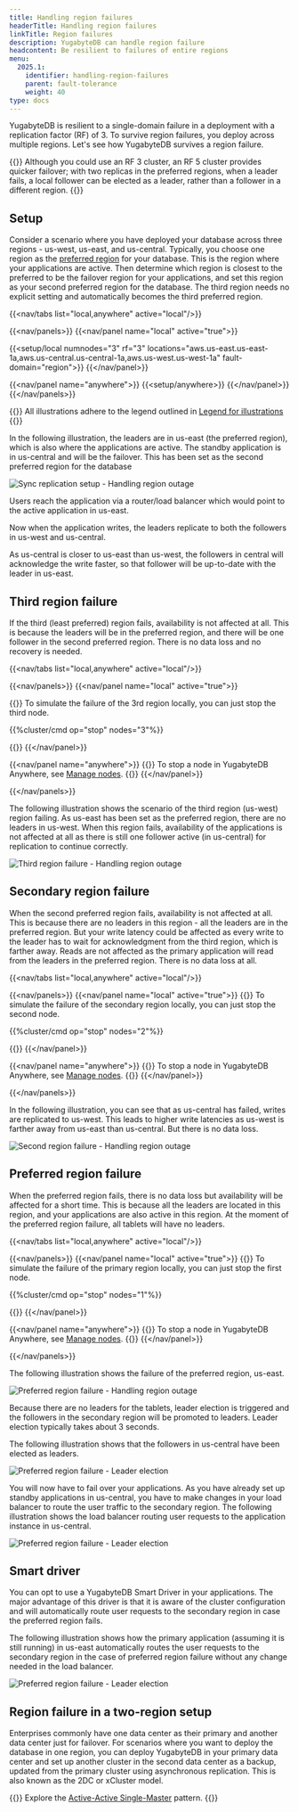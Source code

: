 ```yaml
---
title: Handling region failures
headerTitle: Handling region failures
linkTitle: Region failures
description: YugabyteDB can handle region failure
headcontent: Be resilient to failures of entire regions
menu:
  2025.1:
    identifier: handling-region-failures
    parent: fault-tolerance
    weight: 40
type: docs
---
```


YugabyteDB is resilient to a single-domain failure in a deployment with a replication factor (RF) of 3. To survive region failures, you deploy across multiple regions. Let's see how YugabyteDB survives a region failure.

{{<tip title="RF 3 vs RF 5">}}
Although you could use an RF 3 cluster, an RF 5 cluster provides quicker failover; with two replicas in the preferred regions, when a leader fails, a local follower can be elected as a leader, rather than a follower in a different region.
{{</tip>}}

## Setup

Consider a scenario where you have deployed your database across three regions - us-west, us-east, and us-central. Typically, you choose one region as the [preferred region](../../multi-region-deployments/synchronous-replication-ysql/#preferred-region) for your database. This is the region where your applications are active. Then determine which region is closest to the preferred to be the failover region for your applications, and set this region as your second preferred region for the database. The third region needs no explicit setting and automatically becomes the third preferred region.

<!-- begin: nav tabs -->
{{<nav/tabs list="local,anywhere" active="local"/>}}

{{<nav/panels>}}
{{<nav/panel name="local" active="true">}}
<!-- local cluster setup instructions -->
{{<setup/local numnodes="3" rf="3" locations="aws.us-east.us-east-1a,aws.us-central.us-central-1a,aws.us-west.us-west-1a" fault-domain="region">}}
{{</nav/panel>}}

{{<nav/panel name="anywhere">}} {{<setup/anywhere>}} {{</nav/panel>}}
{{</nav/panels>}}
<!-- end: nav tabs -->

{{<note>}}
All illustrations adhere to the legend outlined in [Legend for illustrations](../../../contribute/docs/docs-layout#legend-for-illustrations)
{{</note>}}

In the following illustration, the leaders are in us-east (the preferred region), which is also where the applications are active. The standby application is in us-central and will be the failover. This has been set as the second preferred region for the database

![Sync replication setup - Handling region outage](/images/explore/fault-tolerance/region-failure-setup.png)

Users reach the application via a router/load balancer which would point to the active application in us-east.

Now when the application writes, the leaders replicate to both the followers in us-west and us-central.

As us-central is closer to us-east than us-west, the followers in central will acknowledge the write faster, so that follower will be up-to-date with the leader in us-east.

## Third region failure

If the third (least preferred) region fails, availability is not affected at all. This is because the leaders will be in the preferred region, and there will be one follower in the second preferred region. There is no data loss and no recovery is needed.

<!-- begin nav tabs -->
{{<nav/tabs list="local,anywhere" active="local"/>}}

{{<nav/panels>}}
{{<nav/panel name="local" active="true">}}
<!-- local cluster setup instructions -->
{{<collapse title="Simulate failure of the third region locally">}}
To simulate the failure of the 3rd region locally, you can just stop the third node.

{{%cluster/cmd op="stop" nodes="3"%}}

{{</collapse>}}
{{</nav/panel>}}

{{<nav/panel name="anywhere">}}
{{<note>}} To stop a node in YugabyteDB Anywhere, see [Manage nodes](../../../yugabyte-platform/manage-deployments/remove-nodes/#start-and-stop-node-processes). {{</note>}}
{{</nav/panel>}}

{{</nav/panels>}}
<!-- end nav tabs -->

The following illustration shows the scenario of the third region (us-west) region failing. As us-east has been set as the preferred region, there are no leaders in us-west. When this region fails, availability of the applications is not affected at all as there is still one follower active (in us-central) for replication to continue correctly.

![Third region failure - Handling region outage](/images/explore/fault-tolerance/region-failure-third-region.png)

## Secondary region failure

When the second preferred region fails, availability is not affected at all. This is because there are no leaders in this region - all the leaders are in the preferred region. But your write latency could be affected as every write to the leader has to wait for acknowledgment from the third region, which is farther away. Reads are not affected as the primary application will read from the leaders in the preferred region. There is no data loss at all.

<!-- begin nav tabs -->
{{<nav/tabs list="local,anywhere" active="local"/>}}

{{<nav/panels>}}
{{<nav/panel name="local" active="true">}}
{{<collapse title="Simulate failure of the secondary region locally" >}}
To simulate the failure of the secondary region locally, you can just stop the second node.

{{%cluster/cmd op="stop" nodes="2"%}}

{{</collapse>}}
{{</nav/panel>}}

{{<nav/panel name="anywhere">}}
{{<note>}} To stop a node in YugabyteDB Anywhere, see [Manage nodes](../../../yugabyte-platform/manage-deployments/remove-nodes/#start-and-stop-node-processes). {{</note>}}
{{</nav/panel>}}

{{</nav/panels>}}
<!-- end nav tabs -->

In the following illustration, you can see that as us-central has failed, writes are replicated to us-west. This leads to higher write latencies as us-west is farther away from us-east than us-central. But there is no data loss.

![Second region failure - Handling region outage](/images/explore/fault-tolerance/region-failure-second-region.png)

## Preferred region failure

When the preferred region fails, there is no data loss but availability will be affected for a short time. This is because all the leaders are located in this region, and your applications are also active in this region. At the moment of the preferred region failure, all tablets will have no leaders.

<!-- begin: nav tabs -->
{{<nav/tabs list="local,anywhere" active="local"/>}}

{{<nav/panels>}}
{{<nav/panel name="local" active="true">}}
{{<collapse title="Simulate failure of the primary region locally" >}}
To simulate the failure of the primary region locally, you can just stop the first node.

{{%cluster/cmd op="stop" nodes="1"%}}

{{</collapse>}}
{{</nav/panel>}}

{{<nav/panel name="anywhere">}}
{{<note>}} To stop a node in YugabyteDB Anywhere, see [Manage nodes](../../../yugabyte-platform/manage-deployments/remove-nodes/#start-and-stop-node-processes). {{</note>}}
{{</nav/panel>}}

{{</nav/panels>}}
<!-- end: nav tabs -->

The following illustration shows the failure of the preferred region, us-east.

![Preferred region failure - Handling region outage](/images/explore/fault-tolerance/region-failure-primary-region.png)

Because there are no leaders for the tablets, leader election is triggered and the followers in the secondary region will be promoted to leaders. Leader election typically takes about 3 seconds.

The following illustration shows that the followers in us-central have been elected as leaders.

![Preferred region failure - Leader election](/images/explore/fault-tolerance/primary-failure-leader-election.png)

You will now have to fail over your applications. As you have already set up standby applications in us-central, you have to make changes in your load balancer to route the user traffic to the secondary region. The following illustration shows the load balancer routing user requests to the application instance in us-central.

![Preferred region failure - Leader election](/images/explore/fault-tolerance/primary-failure-lb-routing.png)

## Smart driver

You can opt to use a YugabyteDB Smart Driver in your applications. The major advantage of this driver is that it is aware of the cluster configuration and will automatically route user requests to the secondary region in case the preferred region fails.

The following illustration shows how the primary application (assuming it is still running) in us-east automatically routes the user requests to the secondary region in the case of preferred region failure without any change needed in the load balancer.

![Preferred region failure - Leader election](/images/explore/fault-tolerance/primary-failure-smart-driver.png)

## Region failure in a two-region setup

Enterprises commonly have one data center as their primary and another data center just for failover. For scenarios where you want to deploy the database in one region, you can deploy YugabyteDB in your primary data center and set up another cluster in the second data center as a backup, updated from the primary cluster using asynchronous replication. This is also known as the 2DC or xCluster model.

{{<lead link="../../../develop/build-global-apps/active-active-single-master/">}}
Explore the [Active-Active Single-Master](../../../develop/build-global-apps/active-active-single-master/) pattern.
{{</lead>}}
